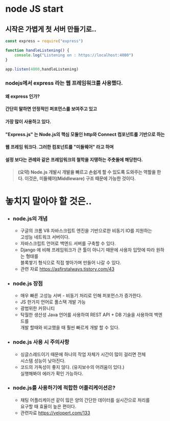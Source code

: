 # node JS start

## 시작은 가볍게 첫 서버 만들기로..

```javascript
const express = require("express")

function handleListening() {
    console.log("Listening on : https://localhost:4000")
}

app.listen(4000,handleListening)

```
### nodejs에서 express 라는 웹 프레임워크를 사용했다.

#### 왜 express 인가?

#### 간단히 말하면 안정적인 퍼포먼스를 보여주고 있고
#### 가장 많이 사용하고 있다.
#### "Express.js" 는 Node.js의 핵심 모듈인 http와 Connect 컴포넌트를 기반으로 하는
#### 웹 프레임 워크다. 그러한 컴포넌트를 "미들웨어" 라고 하며
#### 설정 보다는 관례와 같은 프레임워크의 철학을 지탱하는 주춧돌에 해당한다.

>####   (요약) Node.js 개발시 개발을 빠르고 손쉽게 할 수 있도록 도와주는 역할을 한다. 이것은, 미들웨어(Middleware) 구조 때문에 가능한 것이다.

# 놓치지 말아야 할 것은..

* ### node.js의 개념
    * 구글의 크롬 V8 자바스크립트 엔진을 기반으로한 비동기 IO를 지원하는<br> 고성능 네트워크 서버이다.
    * 자바스크립트 언어로 백엔드 서버를 구축할 수 있다.
    * Django 에 비해 프레임워크가 큰 툴이 아니기 때문에 사용자 입맛에 따라
    원하는 형태를<br> 블록쌓기 형식으로 직접 쌓아가며 만들어 나갈 수 있다.
    * 관련 자료 https://asfirstalways.tistory.com/43 

* ### node.js 장점
    * 매우 빠른 고성능 서버 - 비동기 처리로 인해 퍼포먼스가 증가한다.
    * JS 한가지 언어로 풀스택 개발 가능
    * 광범위한 커뮤니티
    * 탁월한 생산성 Java 언어를 사용하여 REST API + DB 기술을 사용하여 백엔드를 <br>
    개발 할때와 비교했을 때 훨씬 빠르게 개발 할 수 있다.

* ### node.js 사용 시 주의사항
    * 싱글스레드이기 때문에 하나의 작업 자체가 시간이 많이 걸리면 전체<br>
    시스템 성능이 낮아진다.
    * 코드의 가독성이 좋지 않다. (유지보수의 어려움이 있다.) <br>
    실행해봐야 에러가 확인 가능하다.
* ### node.js를 사용하기에 적합한 어플리케이션은?
    * 채팅 어플리케이션 같이 많은 양의 간단한 데이터를 실시간으로 처리를 <br>
    요구할 때 효율이 높은 편이다.
    * 관련자료 https://velopert.com/133

